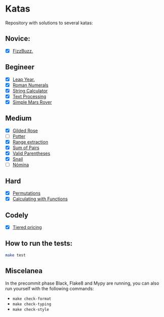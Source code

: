 # Katas

Repository with solutions to several katas:

## Novice:
- [X] [FizzBuzz.](https://katalyst.codurance.com/fizzbuzz)

## Begineer
- [X] [Leap Year.](https://katalyst.codurance.com/leap-year)
- [X] [Roman Numerals](https://katalyst.codurance.com/roman-numerals)
- [X] [String Calculator](https://katalyst.codurance.com/string-calculator)
- [X] [Text Processing](https://katalyst.codurance.com/text-processing)
- [X] [Simple Mars Rover](https://katalyst.codurance.com/simple-mars-rover)

## Medium
- [X] [Gilded Rose](https://github.com/NotMyself/GildedRose)
- [ ] [Potter](https://codingdojo.org/kata/Potter/)
- [X] [Range extraction](https://www.codewars.com/kata/51ba717bb08c1cd60f00002f)
- [X] [Sum of Pairs](https://www.codewars.com/kata/54d81488b981293527000c8f)
- [X] [Valid Parentheses](https://www.codewars.com/kata/52774a314c2333f0a7000688)
- [X] [Snail](https://www.codewars.com/kata/521c2db8ddc89b9b7a0000c1)
- [ ] [Nómina](https://github.com/vfloress/workshop-tcr-js)

## Hard
- [X] [Permutations](https://www.codewars.com/kata/5254ca2719453dcc0b00027d)
- [X] [Calculating with Functions](https://www.codewars.com/kata/525f3eda17c7cd9f9e000b39)

## Codely
- [X] [Tiered pricing](https://github.com/CodelyTV/refactoring-code-smells/tree/master/exercises/tiered_pricing)

## How to run the tests:

```sh
make test
```

## Miscelanea

In the precommit phase Black, Flake8 and Mypy are running, you can also run yourself with the following commands:
- `make check-format`
- `make check-typing`
- `make check-style`
